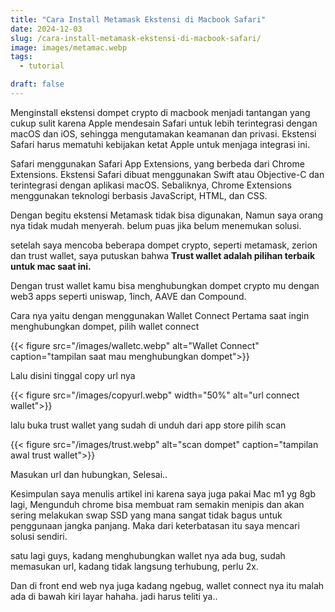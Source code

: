 ```yaml
---
title: "Cara Install Metamask Ekstensi di Macbook Safari"
date: 2024-12-03
slug: /cara-install-metamask-ekstensi-di-macbook-safari/
image: images/metamac.webp
tags:
  - tutorial

draft: false
---
```


Menginstall ekstensi dompet crypto di macbook menjadi tantangan yang cukup sulit karena Apple mendesain Safari untuk lebih terintegrasi dengan macOS dan iOS, sehingga mengutamakan keamanan dan privasi. Ekstensi Safari harus mematuhi kebijakan ketat Apple untuk menjaga integrasi ini.

Safari menggunakan Safari App Extensions, yang berbeda dari Chrome Extensions. Ekstensi Safari dibuat menggunakan Swift atau Objective-C dan terintegrasi dengan aplikasi macOS. Sebaliknya, Chrome Extensions menggunakan teknologi berbasis JavaScript, HTML, dan CSS.

Dengan begitu ekstensi Metamask tidak bisa digunakan, Namun saya orang nya tidak mudah menyerah. belum puas jika belum menemukan solusi.

setelah saya mencoba beberapa dompet crypto, seperti metamask, zerion dan trust wallet, saya putuskan bahwa __Trust wallet adalah pilihan terbaik untuk mac saat ini.__

Dengan trust wallet kamu bisa menghubungkan dompet crypto mu dengan web3 apps seperti uniswap, 1inch, AAVE dan Compound.

Cara nya yaitu dengan menggunakan Wallet Connect
Pertama saat ingin menghubungkan dompet, pilih wallet connect

{{< figure src="/images/walletc.webp" alt="Wallet Connect" caption="tampilan saat mau menghubungkan dompet">}}

Lalu disini tinggal copy url nya

{{< figure src="/images/copyurl.webp" width="50%" alt="url connect wallet">}}

lalu buka trust wallet yang sudah di unduh dari app store
pilih scan

{{< figure src="/images/trust.webp" alt="scan dompet" caption="tampilan awal trust wallet">}}

Masukan url dan hubungkan, Selesai..

Kesimpulan
saya menulis artikel ini karena saya juga pakai Mac m1 yg 8gb lagi, Mengunduh chrome bisa membuat ram semakin menipis dan akan sering melakukan swap SSD yang mana sangat tidak bagus untuk penggunaan jangka panjang. Maka dari keterbatasan itu saya mencari solusi sendiri.

satu lagi guys, kadang menghubungkan wallet nya ada bug, sudah memasukan url, kadang tidak langsung terhubung, perlu 2x.

Dan di front end web nya juga kadang ngebug, wallet connect nya itu malah ada di bawah kiri layar hahaha. jadi harus teliti ya..
